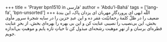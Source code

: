 +++
title = 'Prayer bpn1510 in فارسی'
author = 'Abdu'l-Bahá'
tags = ['lang-fa', 'bpn-unsorted']
+++
اللّه ابهی
ای پروردگارِ مهربان ای يزدان پاک، اين بندۀ ضعيف را در ظلّ کلمۀ رحمانيّتت مَقر ده و اين عبدِ حزين را در سايه شجرۀ سرور مأوی بخش، اين بی‌نصيب را نصيبی عنايت کن و اين بی بهره را بهره‌ای بخش، از بحرِ عنايت قطره‌ای برسان و از نهرِ موهبت رشحه‌ای مبذول کن تا حياتِ تازه يابم و موهبتِ بی‌اندازه جويم.
